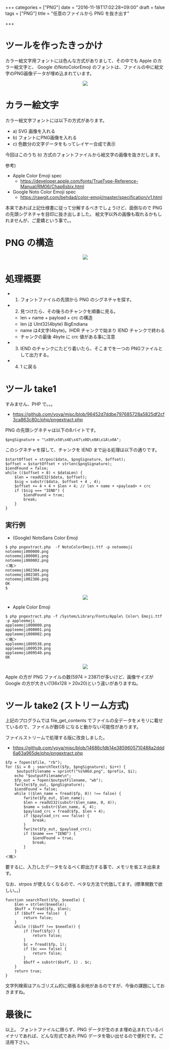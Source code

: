 +++
categories = ["PNG"]
date = "2016-11-18T17:02:28+09:00"
draft = false
tags = ["PNG"]
title = "任意のファイルから PNG を抜き出す"

+++

# ツールを作ったきっかけ

カラー絵文字用フォントには色んな方式がありまして、その中でも Apple のカラー絵文字と、 Google のNotoColorEmoji のフォントは、ファイルの中に絵文字のPNG画像データが埋め込まれています。

<center> <img src="../figure-ttf.png" /> </center>

# カラー絵文字

カラー絵文字フォントには以下の方式があります。

- a) SVG 画像を入れる
- b) フォントにPNG画像を入れる
- c) 色数分の文字データをもってレイヤー合成で表示

今回はこのうち b) 方式のフォントファイルから絵文字の画像を抜きだします。

参考)

- Apple Color Emoji spec
  - https://developer.apple.com/fonts/TrueType-Reference-Manual/RM06/Chap6sbix.html
- Google Noto Color Emoji spec
  - https://rawgit.com/behdad/color-emoji/master/specification/v1.html

本来であれば上記仕様書に従って分解するべきでしょうけど、面倒なので PNG の先頭シグネチャを目印に抜き出しました。
絵文字以外の画像も取れるかもしれませんが、ご愛嬌という事で。。

# PNG の構造

<center> <img src="../figure-png.png" /> </center>

# 処理概要

- 1) フォントファイルの先頭から PNG のシグネチャを探す。
- 2) 見つけたら、その後ろのチャンクを順番に見る。
   - len + name + payload + crc の構造
   - len は UInt32(4byte) BigEndiana
   - name は4文字(4byte)。IHDR チャンクで始まり IEND チャンクで終わる
   - チャンクの最後 4byte に crc 値がある事に注意
- 3) IEND のチャンクにたどり着いたら、そこまでを一つの PNGファイルとして出力する。
- 4) 1 に戻る

# ツール take1

すみません、PHP で。。。

- https://github.com/yoya/misc/blob/96452d7ddbe797685728a5825df2cf3ca863c80c/php/pngextract.php

PNG の先頭シグネチャは以下の8バイトです。
```
$pngSignature = "\x89\x50\x4E\x47\x0D\x0A\x1A\x0A";
```
このシグネチャを探して、チャンクを IEND まで辿る処理は以下の通りです。
```
$startOffset = strpos($data, $pngSignature, $offset);
$offset = $startOffset + strlen($pngSignature);
$iendFound = false;
while (($offset + 8) < $dataLen) {
    $len = readUI32($data, $offset);
    $sig = substr($data, $offset + 4 , 4);
    $offset += 4 + 4 + $len + 4; // len + name + <payload> + crc
    if ($sig === "IEND") {
        $iendFound = true;
        break;
    }
}
```

## 実行例

- (Google) NotoSans Color Emoji
```
$ php pngextract.php  -f NotoColorEmoji.ttf -p notoemoji
notoemoji000000.png
notoemoji000001.png
notoemoji000002.png
＜略＞
notoemoji002384.png
notoemoji002385.png
notoemoji002386.png
OK
$
```
<center> <img src="../notoemoji-ss.png" /> </center>

- Apple Color Emoji
```
$ php pngextract.php -f /System/Library/Fonts/Apple\ Color\ Emoji.ttf -p appleemoji
appleemoji000000.png
appleemoji000001.png
appleemoji000002.png
＜略＞
appleemoji009538.png
appleemoji009539.png
appleemoji009540.png
OK
```

<center> <img src="../appleemoji-ss.png" /> </center>

Apple の方が PNG ファイルの数(5974 > 2387)が多いけど、画像サイズが Google の方が大きい(136x128 > 20x20)という違いがありますね。

# ツール take2 (ストリーム方式)

上記のプログラムでは file_get_contents でファイルの全データをメモリに載せているので、ファイルが数GB になると動かない可能性があります。

ファイルストリームで処理する版に改良しました。

- https://github.com/yoya/misc/blob/14686cfdb14e3859605710488a2ddd6a63a965de/php/pngextract.php

```
$fp = fopen($file, "rb");
for ($i = 0 ; searchText($fp, $pngSignature); $i++) {
     $outputFilename = sprintf("%s%06d.png", $prefix, $i);
    echo "$outputFilename\n";
    $fp_out = fopen($outputFilename, "wb");
    fwrite($fp_out, $pngSignature);
    $iendFound = false;
    while (($len_name = fread($fp, 8)) !== false) {
        fwrite($fp_out, $len_name);
        $len = readUI32(substr($len_name, 0, 4));
        $name = substr($len_name, 4, 4);
        $payload_crc = fread($fp, $len + 4);
        if ($payload_crc === false) {
            break;
        }
        fwrite($fp_out, $payload_crc);
        if ($name === "IEND") {
            $iendFound = true;
            break;
        }
    }
＜略＞
```

要するに、入力したデータをなるべく即出力する事で、メモリを省エネ出来ます。

なお、strpos が使えなくなるので、ベタな方法で代価してます。(標準関数で欲しい。。)

```
function searchText($fp, $needle) {
    $len = strlen($needle);
    $buff = fread($fp, $len);
    if ($buff === false)  {
        return false;
    }
    while (($buff !== $needle)) {
        if (feof($fp)) {
            return false;
        }
        $c = fread($fp, 1);
        if ($c === false) {
            return false;
        }
        $buff = substr($buff, 1) . $c;
    }
    return true;
}
```

文字列検索はアルゴリズム的に頑張る余地があるのですが、今後の課題にしておきますね。

# 最後に

以上。
フォントファイルに限らず、PNG データが生のまま埋め込まれているバイナリであれば、どんな形式であれ PNG データを吸い出せるので便利です。ご活用下さい。
